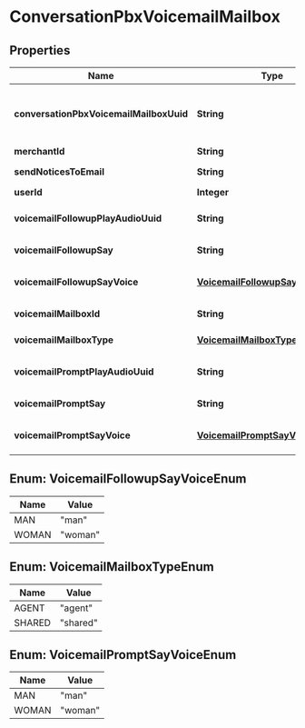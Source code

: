 
# ConversationPbxVoicemailMailbox

## Properties
Name | Type | Description | Notes
------------ | ------------- | ------------- | -------------
**conversationPbxVoicemailMailboxUuid** | **String** | Conversation Pbx Voicemail Mailbox UUID |  [optional]
**merchantId** | **String** | Merchant Id |  [optional]
**sendNoticesToEmail** | **String** | Send notices to email |  [optional]
**userId** | **Integer** | User Id |  [optional]
**voicemailFollowupPlayAudioUuid** | **String** | Voicemail follow play audio UUID |  [optional]
**voicemailFollowupSay** | **String** | Voicemail followup say |  [optional]
**voicemailFollowupSayVoice** | [**VoicemailFollowupSayVoiceEnum**](#VoicemailFollowupSayVoiceEnum) | Voicemail followup say voice |  [optional]
**voicemailMailboxId** | **String** | Voicemail mailbox id |  [optional]
**voicemailMailboxType** | [**VoicemailMailboxTypeEnum**](#VoicemailMailboxTypeEnum) | Voicemail mailbox type |  [optional]
**voicemailPromptPlayAudioUuid** | **String** | Voicemail prompt play audio UUID |  [optional]
**voicemailPromptSay** | **String** | Voicemail prompt say |  [optional]
**voicemailPromptSayVoice** | [**VoicemailPromptSayVoiceEnum**](#VoicemailPromptSayVoiceEnum) | Voicemail prompt say voice |  [optional]


<a name="VoicemailFollowupSayVoiceEnum"></a>
## Enum: VoicemailFollowupSayVoiceEnum
Name | Value
---- | -----
MAN | &quot;man&quot;
WOMAN | &quot;woman&quot;


<a name="VoicemailMailboxTypeEnum"></a>
## Enum: VoicemailMailboxTypeEnum
Name | Value
---- | -----
AGENT | &quot;agent&quot;
SHARED | &quot;shared&quot;


<a name="VoicemailPromptSayVoiceEnum"></a>
## Enum: VoicemailPromptSayVoiceEnum
Name | Value
---- | -----
MAN | &quot;man&quot;
WOMAN | &quot;woman&quot;



